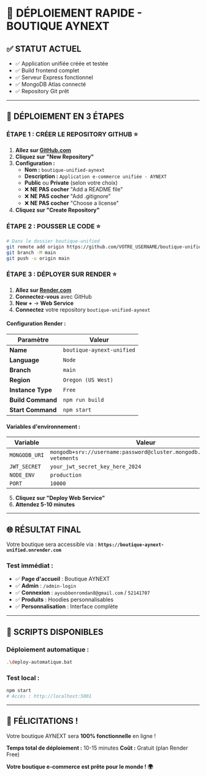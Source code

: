 # 🚀 **DÉPLOIEMENT RAPIDE - BOUTIQUE AYNEXT**

## ✅ **STATUT ACTUEL**
- ✅ Application unifiée créée et testée
- ✅ Build frontend complet
- ✅ Serveur Express fonctionnel
- ✅ MongoDB Atlas connecté
- ✅ Repository Git prêt

---

## 🎯 **DÉPLOIEMENT EN 3 ÉTAPES**

### **ÉTAPE 1 : CRÉER LE REPOSITORY GITHUB** ⭐

1. **Allez sur [GitHub.com](https://github.com)**
2. **Cliquez sur "New Repository"**
3. **Configuration :**
   - **Nom :** `boutique-unified-aynext`
   - **Description :** `Application e-commerce unifiée - AYNEXT`
   - **Public** ou **Private** (selon votre choix)
   - ❌ **NE PAS cocher** "Add a README file"
   - ❌ **NE PAS cocher** "Add .gitignore"
   - ❌ **NE PAS cocher** "Choose a license"
4. **Cliquez sur "Create Repository"**

### **ÉTAPE 2 : POUSSER LE CODE** ⭐

```bash
# Dans le dossier boutique-unified
git remote add origin https://github.com/VOTRE_USERNAME/boutique-unified-aynext.git
git branch -M main
git push -u origin main
```

### **ÉTAPE 3 : DÉPLOYER SUR RENDER** ⭐

1. **Allez sur [Render.com](https://render.com)**
2. **Connectez-vous** avec GitHub
3. **New +** → **Web Service**
4. **Connectez** votre repository `boutique-unified-aynext`

#### **Configuration Render :**
| Paramètre | Valeur |
|-----------|--------|
| **Name** | `boutique-aynext-unified` |
| **Language** | `Node` |
| **Branch** | `main` |
| **Region** | `Oregon (US West)` |
| **Instance Type** | `Free` |
| **Build Command** | `npm run build` |
| **Start Command** | `npm start` |

#### **Variables d'environnement :**
| Variable | Valeur |
|----------|--------|
| `MONGODB_URI` | `mongodb+srv://username:password@cluster.mongodb.net/boutique-vetements` |
| `JWT_SECRET` | `your_jwt_secret_key_here_2024` |
| `NODE_ENV` | `production` |
| `PORT` | `10000` |

5. **Cliquez sur "Deploy Web Service"**
6. **Attendez 5-10 minutes**

---

## 🌐 **RÉSULTAT FINAL**

Votre boutique sera accessible via :
**`https://boutique-aynext-unified.onrender.com`**

### **Test immédiat :**
- ✅ **Page d'accueil** : Boutique AYNEXT
- ✅ **Admin** : `/admin-login`
- ✅ **Connexion** : `ayoubbenromdan8@gmail.com` / `52141707`
- ✅ **Produits** : Hoodies personnalisables
- ✅ **Personnalisation** : Interface complète

---

## 🔧 **SCRIPTS DISPONIBLES**

### **Déploiement automatique :**
```bash
.\deploy-automatique.bat
```

### **Test local :**
```bash
npm start
# Accès : http://localhost:5001
```

---

## 🎉 **FÉLICITATIONS !**

Votre boutique AYNEXT sera **100% fonctionnelle** en ligne !

**Temps total de déploiement :** 10-15 minutes
**Coût :** Gratuit (plan Render Free)

**Votre boutique e-commerce est prête pour le monde ! 🌍**
